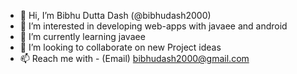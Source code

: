 - 👋 Hi, I’m Bibhu Dutta Dash (@bibhudash2000)
- 👀 I’m interested in developing web-apps with javaee and android
- 🌱 I’m currently learning javaee
- 💞️ I’m looking to collaborate on new Project ideas
- 📫 Reach me with - (Email) bibhudash2000@gmail.com

<!---
bibhudash2000/bibhudash2000 is a ✨ special ✨ repository because its `README.md` (this file) appears on your GitHub profile.
You can click the Preview link to take a look at your changes.
--->
